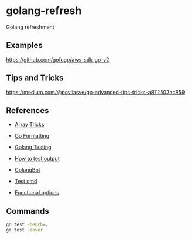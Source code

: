# golang-refresh
Golang refreshment


## Examples
https://github.com/gofogo/aws-sdk-go-v2

## Tips and Tricks

https://medium.com/@povilasve/go-advanced-tips-tricks-a872503ac859

## References

- [Array Tricks](https://github.com/golang/go/wiki/SliceTricks)
- [Go Formatting](https://pkg.go.dev/fmt#hdr-Printing)
- [Golang Testing](https://blog.jetbrains.com/go/2022/11/22/comprehensive-guide-to-testing-in-go/)
- [How to test output](https://dev.to/lucassha/unit-testing-stdout-in-go-1jd)
- [GolangBot](https://golangbot.com/)

- [Test cmd](https://gianarb.it/blog/golang-mockmania-cli-command-with-cobra)
- [Functional options](https://golang.cafe/blog/golang-functional-options-pattern.html)

## Commands

```sh
go test -bench=.
go test -cover
```
